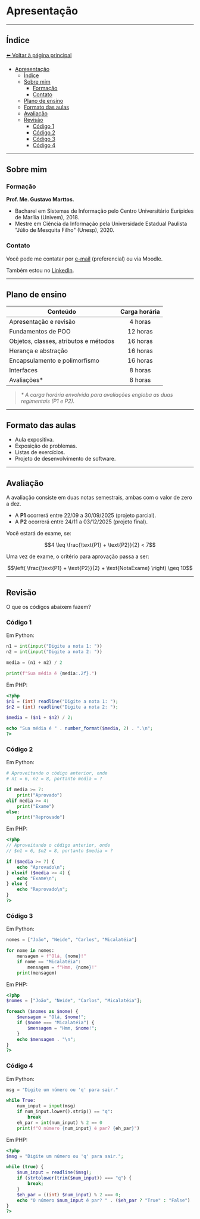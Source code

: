 # Apresentação

---

## Índice

[⬅️ Voltar à página principal](../README.md)

- [Apresentação](#apresentação)
  - [Índice](#índice)
  - [Sobre mim](#sobre-mim)
    - [Formação](#formação)
    - [Contato](#contato)
  - [Plano de ensino](#plano-de-ensino)
  - [Formato das aulas](#formato-das-aulas)
  - [Avaliação](#avaliação)
  - [Revisão](#revisão)
    - [Código 1](#código-1)
    - [Código 2](#código-2)
    - [Código 3](#código-3)
    - [Código 4](#código-4)

---

## Sobre mim

### Formação

**Prof. Me. Gustavo Marttos.**

- Bacharel em Sistemas de Informação pelo Centro Universitário Eurípides de Marília (Univem), 2018.
- Mestre em Ciência da Informação pela Universidade Estadual Paulista "Júlio de Mesquita Filho" (Unesp), 2020.

### Contato

Você pode me contatar por [e-mail](mailto:gustavomarttos@unimar.br) (preferencial) ou via Moodle.

Também estou no [LinkedIn](https://www.linkedin.com/in/marttosc/).

---

## Plano de ensino

| **Conteúdo**                          | **Carga horária** |
| ------------------------------------- | :---------------: |
| Apresentação e revisão                |      4 horas      |
| Fundamentos de POO                    |     12 horas      |
| Objetos, classes, atributos e métodos |     16 horas      |
| Herança e abstração                   |     16 horas      |
| Encapsulamento e polimorfismo         |     16 horas      |
| Interfaces                            |      8 horas      |
| Avaliações\*                          |      8 horas      |

> _\* A carga horária envolvida para avaliações engloba as duas regimentais (P1 e P2)._

---

## Formato das aulas

- Aula expositiva.
- Exposição de problemas.
- Listas de exercícios.
- Projeto de desenvolvimento de software.

---

## Avaliação

A avaliação consiste em duas notas semestrais, ambas com o valor de zero a dez.

- A **P1** ocorrerá entre 22/09 a 30/09/2025 (projeto parcial).
- A **P2** ocorrerá entre 24/11 a 03/12/2025 (projeto final).

Você estará de exame, se:

```math
4 \leq \frac{\text{P1} + \text{P2}}{2} < 7
```

Uma vez de exame, o critério para aprovação passa a ser:

```math
\left( \frac{\text{P1} + \text{P2}}{2} + \text{NotaExame} \right) \geq 10
```

---

## Revisão

O que os códigos abaixem fazem?

### Código 1

Em Python:

```python
n1 = int(input("Digite a nota 1: "))
n2 = int(input("Digite a nota 2: "))

media = (n1 + n2) / 2

print(f"Sua média é {media:.2f}.")
```

Em PHP:

```php
<?php
$n1 = (int) readline("Digite a nota 1: ");
$n2 = (int) readline("Digite a nota 2: ");

$media = ($n1 + $n2) / 2;

echo "Sua média é " . number_format($media, 2) . ".\n";
?>
```

### Código 2

Em Python:

```python
# Aproveitando o código anterior, onde
# n1 = 6, n2 = 8, portanto media = ?

if media >= 7:
    print("Aprovado")
elif media >= 4:
    print("Exame")
else:
    print("Reprovado")
```

Em PHP:

```php
<?php
// Aproveitando o código anterior, onde
// $n1 = 6, $n2 = 8, portanto $media = ?

if ($media >= 7) {
    echo "Aprovado\n";
} elseif ($media >= 4) {
    echo "Exame\n";
} else {
    echo "Reprovado\n";
}
?>
```

### Código 3

Em Python:

```python
nomes = ["João", "Neide", "Carlos", "Micalatéia"]

for nome in nomes:
    mensagem = f"Olá, {nome}!"
    if nome == "Micalatéia":
        mensagem = f"Hmm, {nome}!"
    print(mensagem)
```

Em PHP:

```php
<?php
$nomes = ["João", "Neide", "Carlos", "Micalatéia"];

foreach ($nomes as $nome) {
    $mensagem = "Olá, $nome!";
    if ($nome === "Micalatéia") {
        $mensagem = "Hmm, $nome!";
    }
    echo $mensagem . "\n";
}
?>
```

### Código 4

Em Python:

```python
msg = "Digite um número ou 'q' para sair."

while True:
    num_input = input(msg)
    if num_input.lower().strip() == "q":
        break
    eh_par = int(num_input) % 2 == 0
    print(f"O número {num_input} é par? {eh_par}")
```

Em PHP:

```php
<?php
$msg = "Digite um número ou 'q' para sair.";

while (true) {
    $num_input = readline($msg);
    if (strtolower(trim($num_input)) === "q") {
        break;
    }
    $eh_par = ((int) $num_input) % 2 === 0;
    echo "O número $num_input é par? " . ($eh_par ? "True" : "False") . "\n";
}
?>
```

